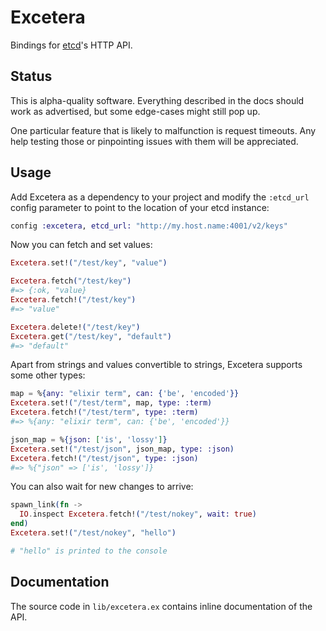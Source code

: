 Excetera
========

Bindings for [etcd][1]'s HTTP API.

  [1]: https://github.com/coreos/etcd


## Status

This is alpha-quality software. Everything described in the docs should work as
advertised, but some edge-cases might still pop up.

One particular feature that is likely to malfunction is request timeouts. Any
help testing those or pinpointing issues with them will be appreciated.


## Usage

Add Excetera as a dependency to your project and modify the `:etcd_url`
config parameter to point to the location of your etcd instance:

```elixir
config :excetera, etcd_url: "http://my.host.name:4001/v2/keys"
```

Now you can fetch and set values:

```elixir
Excetera.set!("/test/key", "value")

Excetera.fetch("/test/key")
#=> {:ok, "value}
Excetera.fetch!("/test/key")
#=> "value"

Excetera.delete!("/test/key")
Excetera.get("/test/key", "default")
#=> "default"
```

Apart from strings and values convertible to strings, Excetera supports some
other types:

```elixir
map = %{any: "elixir term", can: {'be', 'encoded'}}
Excetera.set!("/test/term", map, type: :term)
Excetera.fetch!("/test/term", type: :term)
#=> %{any: "elixir term", can: {'be', 'encoded'}}

json_map = %{json: ['is', 'lossy']}
Excetera.set!("/test/json", json_map, type: :json)
Excetera.fetch!("/test/json", type: :json)
#=> %{"json" => ['is', 'lossy']}
```

You can also wait for new changes to arrive:

```elixir
spawn_link(fn ->
  IO.inspect Excetera.fetch!("/test/nokey", wait: true)
end)
Excetera.set!("/test/nokey", "hello")

# "hello" is printed to the console
```

## Documentation

The source code in `lib/excetera.ex` contains inline documentation of the API.
